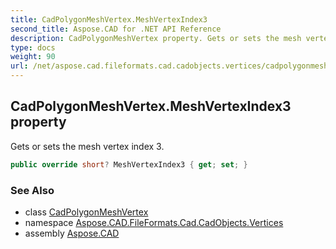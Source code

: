 ```yaml
---
title: CadPolygonMeshVertex.MeshVertexIndex3
second_title: Aspose.CAD for .NET API Reference
description: CadPolygonMeshVertex property. Gets or sets the mesh vertex index 3
type: docs
weight: 90
url: /net/aspose.cad.fileformats.cad.cadobjects.vertices/cadpolygonmeshvertex/meshvertexindex3/
---
```

## CadPolygonMeshVertex.MeshVertexIndex3 property

Gets or sets the mesh vertex index 3.

```csharp
public override short? MeshVertexIndex3 { get; set; }
```

### See Also

* class [CadPolygonMeshVertex](../)
* namespace [Aspose.CAD.FileFormats.Cad.CadObjects.Vertices](../../cadpolygonmeshvertex/)
* assembly [Aspose.CAD](../../../)


